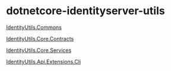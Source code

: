 # dotnetcore-identityserver-utils

[IdentityUtils.Commons](./IdentityUtils.Commons/README.md)

[IdentityUtils.Core.Contracts](./IdentityUtils.Core.Contracts/README.md)

[IdentityUtils.Core.Services](./IdentityUtils.Core.Services/README.md)

[IdentityUtils.Api.Extensions.Cli](./IdentityUtils.Api.Extensions.Cli/README.md)
